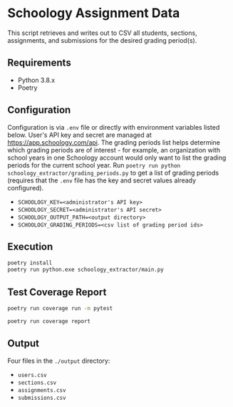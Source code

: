 # Schoology Assignment Data

This script retrieves and writes out to CSV all students, sections, assignments,
and submissions for the desired grading period(s).

## Requirements

-   Python 3.8.x
-   Poetry

## Configuration

Configuration is via `.env` file or directly with environment variables listed
below. User's API key and secret are managed at https://app.schoology.com/api.
The grading periods list helps determine which grading periods are of interest -
for example, an organization with school years in one Schoology account would
only want to list the grading periods for the current school year. Run `poetry run python schoology_extractor/grading_periods.py` to get a list of grading periods (requires that
the `.env` file has the key and secret values already configured).

-   `SCHOOLOGY_KEY=<administrator's API key>`
-   `SCHOOLOGY_SECRET=<administrator's API secret>`
-   `SCHOOLOGY_OUTPUT_PATH=<output directory>`
-   `SCHOOLOGY_GRADING_PERIODS=<csv list of grading period ids>`


## Execution

```bash
poetry install
poetry run python.exe schoology_extractor/main.py
```

## Test Coverage Report

```bash
poetry run coverage run -m pytest

poetry run coverage report
```

## Output

Four files in the `./output` directory:

-   `users.csv`
-   `sections.csv`
-   `assignments.csv`
-   `submissions.csv`
